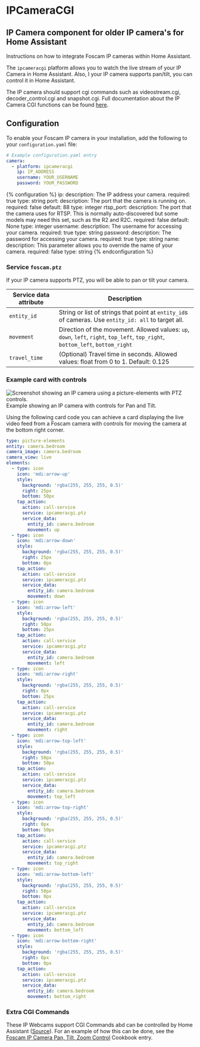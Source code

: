 # IPCameraCGI
IP Camera component for older IP camera's for Home Assistant
---
Instructions on how to integrate Foscam IP cameras within Home Assistant.

The `ipcameracgi` platform allows you to watch the live stream of your IP Camera in Home Assistant. Also, I your IP camera supports pan/tilt, you can control it in Home Assistant.

The IP camera should support cgi commands such as videostream.cgi, decoder_control.cgi and snapshot.cgi. Full documentation about the IP Camera CGI functions can be found [here](ipcan_cgi_sdk).

## Configuration

To enable your Foscam IP camera in your installation, add the following to your `configuration.yaml` file:

```yaml
# Example configuration.yaml entry
camera:
  - platform: ipcameracgi
    ip: IP_ADDRESS
    username: YOUR_USERNAME
    password: YOUR_PASSWORD
```

{% configuration %}
ip:
  description: The IP address your camera.
  required: true
  type: string
port:
  description: The port that the camera is running on.
  required: false
  default: 88
  type: integer
rtsp_port:
  description: The port that the camera uses for RTSP. This is normally auto-discovered but some models may need this set, such as the R2 and R2C.
  required: false
  default: None
  type: integer
username:
  description: The username for accessing your camera.
  required: true
  type: string
password:
  description: The password for accessing your camera.
  required: true
  type: string
name:
  description: This parameter allows you to override the name of your camera.
  required: false
  type: string
{% endconfiguration %}

### Service `foscam.ptz`

If your IP camera supports PTZ, you will be able to pan or tilt your camera.

| Service data attribute | Description |
| -----------------------| ----------- |
| `entity_id` | String or list of strings that point at `entity_id`s of cameras. Use `entity_id: all` to target all. |
| `movement` | 	Direction of the movement. Allowed values: `up`, `down`, `left`, `right`, `top_left`, `top_right`, `bottom_left`, `bottom_right` |
| `travel_time` | (Optional) Travel time in seconds. Allowed values: float from 0 to 1. Default: 0.125 |

### Example card with controls

<p class='img'>
  <img src='/images/integrations/foscam/example-card.png' alt='Screenshot showing an IP camera using a picture-elements with PTZ controls.'>
  Example showing an IP camera with controls for Pan and Tilt.
</p>


Using the following card code you can achieve a card displaying the live video feed from a Foscam camera with controls for moving the camera at the bottom right corner.

```yaml
type: picture-elements
entity: camera.bedroom
camera_image: camera.bedroom
camera_view: live
elements:
  - type: icon
    icon: 'mdi:arrow-up'
    style:
      background: 'rgba(255, 255, 255, 0.5)'
      right: 25px
      bottom: 50px
    tap_action:
      action: call-service
      service: ipcameracgi.ptz
      service_data:
        entity_id: camera.bedroom
        movement: up
  - type: icon
    icon: 'mdi:arrow-down'
    style:
      background: 'rgba(255, 255, 255, 0.5)'
      right: 25px
      bottom: 0px
    tap_action:
      action: call-service
      service: ipcameracgi.ptz
      service_data:
        entity_id: camera.bedroom
        movement: down
  - type: icon
    icon: 'mdi:arrow-left'
    style:
      background: 'rgba(255, 255, 255, 0.5)'
      right: 50px
      bottom: 25px
    tap_action:
      action: call-service
      service: ipcameracgi.ptz
      service_data:
        entity_id: camera.bedroom
        movement: left
  - type: icon
    icon: 'mdi:arrow-right'
    style:
      background: 'rgba(255, 255, 255, 0.5)'
      right: 0px
      bottom: 25px
    tap_action:
      action: call-service
      service: ipcameracgi.ptz
      service_data:
        entity_id: camera.bedroom
        movement: right
  - type: icon
    icon: 'mdi:arrow-top-left'
    style:
      background: 'rgba(255, 255, 255, 0.5)'
      right: 50px
      bottom: 50px
    tap_action:
      action: call-service
      service: ipcameracgi.ptz
      service_data:
        entity_id: camera.bedroom
        movement: top_left
  - type: icon
    icon: 'mdi:arrow-top-right'
    style:
      background: 'rgba(255, 255, 255, 0.5)'
      right: 0px
      bottom: 50px
    tap_action:
      action: call-service
      service: ipcameracgi.ptz
      service_data:
        entity_id: camera.bedroom
        movement: top_right
  - type: icon
    icon: 'mdi:arrow-bottom-left'
    style:
      background: 'rgba(255, 255, 255, 0.5)'
      right: 50px
      bottom: 0px
    tap_action:
      action: call-service
      service: ipcameracgi.ptz
      service_data:
        entity_id: camera.bedroom
        movement: bottom_left
  - type: icon
    icon: 'mdi:arrow-bottom-right'
    style:
      background: 'rgba(255, 255, 255, 0.5)'
      right: 0px
      bottom: 0px
    tap_action:
      action: call-service
      service: ipcameracgi.ptz
      service_data:
        entity_id: camera.bedroom
        movement: bottom_right
```

### Extra CGI Commands

These IP Webcams support CGI Commands abd can be controlled by Home Assistant ([Source](http://www.ipcamcontrol.net/files/Foscam%20IPCamera%20CGI%20User%20Guide-V1.0.4.pdf)). For an example of how this can be done, see the [Foscam IP Camera Pan, Tilt, Zoom Control](/cookbook/foscam_away_mode_PTZ/) Cookbook entry.
